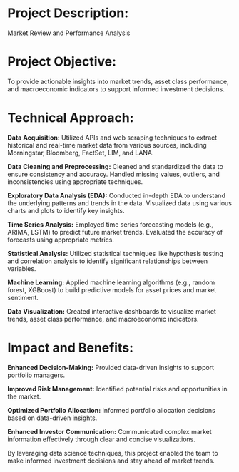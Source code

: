 # Project Description:
Market Review and Performance Analysis

# Project Objective:
To provide actionable insights into market trends, asset class performance, and macroeconomic indicators to support informed investment decisions.

# Technical Approach:
**Data Acquisition:**
Utilized APIs and web scraping techniques to extract historical and real-time market data from various sources, including Morningstar, Bloomberg, FactSet, LIM, and LANA.

**Data Cleaning and Preprocessing:**
Cleaned and standardized the data to ensure consistency and accuracy.
Handled missing values, outliers, and inconsistencies using appropriate techniques.

**Exploratory Data Analysis (EDA):**
Conducted in-depth EDA to understand the underlying patterns and trends in the data.
Visualized data using various charts and plots to identify key insights.

**Time Series Analysis:**
Employed time series forecasting models (e.g., ARIMA, LSTM) to predict future market trends.
Evaluated the accuracy of forecasts using appropriate metrics.

**Statistical Analysis:**
Utilized statistical techniques like hypothesis testing and correlation analysis to identify significant relationships between variables.

**Machine Learning:**
Applied machine learning algorithms (e.g., random forest, XGBoost) to build predictive models for asset prices and market sentiment.

**Data Visualization:**
Created interactive dashboards to visualize market trends, asset class performance, and macroeconomic indicators.

# Impact and Benefits:
**Enhanced Decision-Making:** Provided data-driven insights to support portfolio managers.

**Improved Risk Management:** Identified potential risks and opportunities in the market.

**Optimized Portfolio Allocation:** Informed portfolio allocation decisions based on data-driven insights.

**Enhanced Investor Communication:** Communicated complex market information effectively through clear and concise visualizations.

By leveraging data science techniques, this project enabled the team to make informed investment decisions and stay ahead of market trends.
